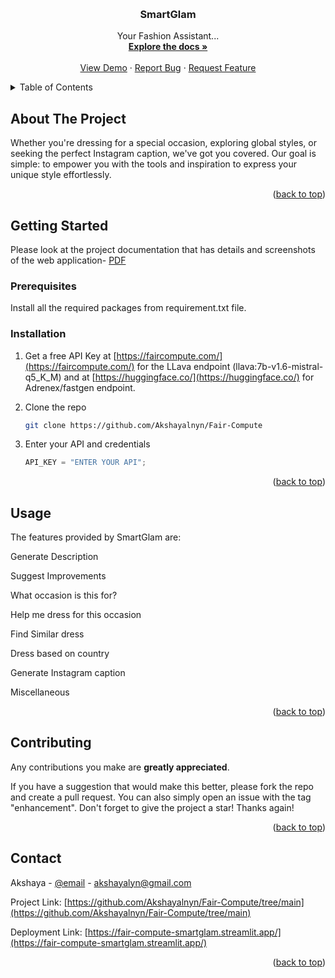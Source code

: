 <!-- Improved compatibility of back to top link: See: https://github.com/othneildrew/Best-README-Template/pull/73 -->

<a name="readme-top"></a>

<!--
*** Thanks for checking out the Best-README-Template. If you have a suggestion
*** that would make this better, please fork the repo and create a pull request
*** or simply open an issue with the tag "enhancement".
*** Don't forget to give the project a star!
*** Thanks again! Now go create something AMAZING! :D
-->

<!-- PROJECT SHIELDS -->
<!--
*** I'm using markdown "reference style" links for readability.
*** Reference links are enclosed in brackets [ ] instead of parentheses ( ).
*** See the bottom of this document for the declaration of the reference variables
*** for contributors-url, forks-url, etc. This is an optional, concise syntax you may use.
*** https://www.markdownguide.org/basic-syntax/#reference-style-links
-->

<!-- PROJECT LOGO -->
<br />
<div align="center">
  <a href="https://github.com/github_username/repo_name">

  </a>

<h3 align="center">SmartGlam</h3>

  <p align="center">
    Your Fashion Assistant...
    <br />
    <a href="https://github.com/Akshayalnyn/Fair-Compute/tree/main"><strong>Explore the docs »</strong></a>
    <br />
    <br />
    <a href="https://github.com/Akshayalnyn/Fair-Compute/tree/main">View Demo</a>
    ·
    <a href="akshayalnyn@gmail.com">Report Bug</a>
    ·
    <a href="akshayalnyn@gmail.com">Request Feature</a>
  </p>
</div>

<!-- TABLE OF CONTENTS -->
<details>
  <summary>Table of Contents</summary>
  <ol>
    <li>
      <a href="#about-the-project">About The Project</a>
    </li>
    <li>
      <a href="#getting-started">Getting Started</a>
      <ul>
        <li><a href="#prerequisites">Prerequisites</a></li>
        <li><a href="#installation">Installation</a></li>
      </ul>
    </li>
    <li><a href="#usage">Usage</a></li>
    <li><a href="#contributing">Contributing</a></li>
    <li><a href="#contact">Contact</a></li>
  </ol>
</details>

<!-- ABOUT THE PROJECT -->

## About The Project

Whether you're dressing for a special occasion, exploring global
styles, or seeking the perfect Instagram caption, we've got you
covered. Our goal is simple: to empower you with the tools and
inspiration to express your unique style effortlessly.

<p align="right">(<a href="#readme-top">back to top</a>)</p>

<!-- GETTING STARTED -->

## Getting Started

Please look at the project documentation that has details and screenshots of the web application- [PDF]([https://faircompute.com/](https://github.com/Akshayalnyn/Fair-Compute/blob/main/Faircompute%20submission.pdf))

### Prerequisites

Install all the required packages from requirement.txt file.

### Installation

1. Get a free API Key at [https://faircompute.com/](https://faircompute.com/) for the LLava endpoint (llava:7b-v1.6-mistral-q5_K_M) and at [https://huggingface.co/](https://huggingface.co/) for Adrenex/fastgen endpoint.
2. Clone the repo

   ```sh
   git clone https://github.com/Akshayalnyn/Fair-Compute
   ```

3. Enter your API and credentials
   ```js
   API_KEY = "ENTER YOUR API";
   ```

<p align="right">(<a href="#readme-top">back to top</a>)</p>

<!-- USAGE EXAMPLES -->

## Usage

The features provided by SmartGlam are:

Generate Description

Suggest Improvements

What occasion is this for?

Help me dress for this occasion

Find Similar dress

Dress based on country

Generate Instagram caption

Miscellaneous

<p align="right">(<a href="#readme-top">back to top</a>)</p>

<!-- CONTRIBUTING -->

## Contributing

Any contributions you make are **greatly appreciated**.

If you have a suggestion that would make this better, please fork the repo and create a pull request. You can also simply open an issue with the tag "enhancement".
Don't forget to give the project a star! Thanks again!

<p align="right">(<a href="#readme-top">back to top</a>)</p>

<!-- CONTACT -->

## Contact

Akshaya - [@email](akshayalyn@gmail.com) - akshayalyn@gmail.com

Project Link: [https://github.com/Akshayalnyn/Fair-Compute/tree/main](https://github.com/Akshayalnyn/Fair-Compute/tree/main)

Deployment Link: [https://fair-compute-smartglam.streamlit.app/](https://fair-compute-smartglam.streamlit.app/)

<p align="right">(<a href="#readme-top">back to top</a>)</p>

<!-- MARKDOWN LINKS & IMAGES -->
<!-- https://www.markdownguide.org/basic-syntax/#reference-style-links -->

